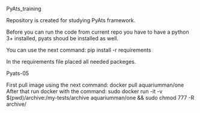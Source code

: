 
PyAts_training

Repository is created for studying PyAts framework.

Before you can run the code from current repo you have to have a python 3+ installed, pyats shoud be installed as well.

You can use the next command: pip install -r requirements

In the requirements file placed all needed packeges.




Pyats-05

First pull image using the next command:
docker pull aquariumman/one
After that run docker with the command:
sudo docker run -it -v $(pwd)/archive:/my-tests/archive aquariumman/one && sudo chmod 777 -R archive/



